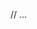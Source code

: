 <template>
  <AppSwitcher
    :model-value="isChecked"
    :is-disabled="false"
    :tab-index="1"
/>
</template>

// ...

<script setup lang="ts">
  import { ref } from 'vue';
  import {AppSwitcher} from '@/components/AppSwitcher.vue';

  const isChecked = ref(false);
</script>
